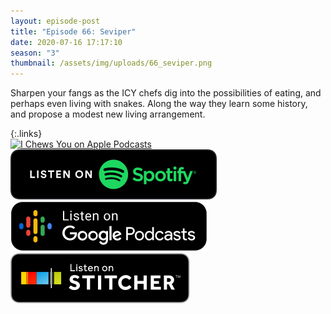 ```yaml
---
layout: episode-post
title: "Episode 66: Seviper"
date: 2020-07-16 17:17:10
season: "3"
thumbnail: /assets/img/uploads/66_seviper.png
---
```

Sharpen your fangs as the ICY chefs dig into the possibilities of eating, and perhaps even living with snakes. Along the way they learn some history, and propose a modest new living arrangement.

{:.links}  
[![I Chews You on Apple Podcasts](https://linkmaker.itunes.apple.com/en-us/badge-lrg.svg?releaseDate=2019-04-16T00:00:00Z&kind=podcast&bubble=podcasts)](https://podcasts.apple.com/us/podcast/66-seviper/id1455409177?i=1000480340106)  [![I Chews You on Spotify](/assets/img/uploads/spotify-badge-button.svg)](https://open.spotify.com/episode/54aFW5Jsq9go0PUSBrXtdd)  [![I Chews You on Google Podcasts](/assets/img/uploads/google-podcasts-badge-button.svg)](https://podcasts.google.com/feed/aHR0cHM6Ly9pY2hld3N5b3UubGlic3luLmNvbS9yc3M/episode/MDRjNGVhZWYtZTIzNS00MzUyLWJmMWMtMDg3ODZlYzJhNDY4?ved=2ahUKEwja7sDq8dLqAhWXop4KHefbDLEQkfYCegQIARAF)  [![I Chews You on Stitcher](/assets/img/uploads/stitcher-badge-button.svg)](https://www.stitcher.com/s?eid=73886101)